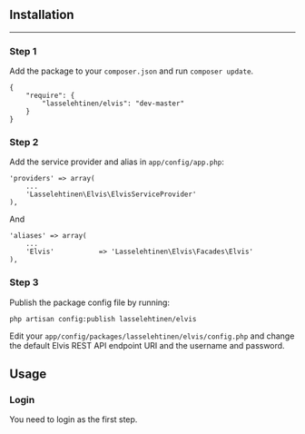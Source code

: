 ## Installation
------------

### Step 1

Add the package to your `composer.json` and run `composer update`.

    {
        "require": {
            "lasselehtinen/elvis": "dev-master"
        }
    }

### Step 2

Add the service provider and alias in `app/config/app.php`:
    
	'providers' => array(
        ...
        'Lasselehtinen\Elvis\ElvisServiceProvider'
    ),
    
And

    'aliases' => array(
        ...
        'Elvis'			  => 'Lasselehtinen\Elvis\Facades\Elvis'
    ),

### Step 3
Publish the package config file by running:

    php artisan config:publish lasselehtinen/elvis
    
Edit your `app/config/packages/lasselehtinen/elvis/config.php` and change the default Elvis REST API endpoint URI and the username and password.

## Usage

### Login
You need to login as the first step. 
